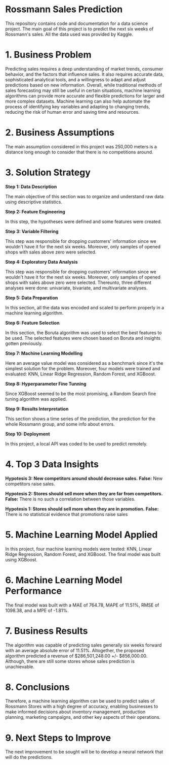 # Rossmann Sales Prediction

This repository contains code and documentation for a data science project. The main goal of this project is to predict the next six weeks of Rossmann's sales. All the data used was provided by Kaggle.

# 1. Business Problem

Predicting sales requires a deep understanding of market trends, consumer behavior, and the factors that influence sales. It also requires accurate data, sophisticated analytical tools, and a willingness to adapt and adjust predictions based on new information. Overall, while traditional methods of sales forecasting may still be useful in certain situations, machine learning algorithms can provide more accurate and flexible predictions for larger and more complex datasets. Machine learning can also help automate the process of identifying key variables and adapting to changing trends, reducing the risk of human error and saving time and resources.

# 2. Business Assumptions

The main assumption considered in this project was 250,000 meters is a distance long enough to consider that there is no competitions around.

# 3. Solution Strategy

**Step 1: Data Description**

The main objective of this section was to organize and understand raw data using descriptive statistics.

**Step 2: Feature Engineering**

In this step, the hypotheses were defined and some features were created.

**Step 3: Variable Filtering**

This step was responsible for dropping customers' information since we wouldn't have it for the next six weeks. Moreover, only samples of opened shops with sales above zero were selected.

**Step 4: Exploratory Data Analysis**

This step was responsible for dropping customers' information since we wouldn't have it for the next six weeks. Moreover, only samples of opened shops with sales above zero were selected. Thereunto, three different analyses were done: univariate, bivariate, and multivariate analyses.

**Step 5: Data Preparation**

In this section, all the data was encoded and scaled to perform properly in a machine learning algorithm.

**Step 6: Feature Selection**

In this section, the Boruta algorithm was used to select the best features to be used. The selected features were chosen based on Boruta and insights gotten previously.

**Step 7: Machine Learning Modelling**

Here an average value model was considered as a benchmark since it's the simplest solution for the problem. Moreover, four models were trained and evaluated: KNN, Linear Ridge Regression, Random Forest, and XGBoost.

**Step 8: Hyperparameter Fine Tunning**

Since XGBoost seemed to be the most promising, a Random Search fine tuning algorithm was applied.

**Step 9: Results Interpretation**

This section shows a time series of the prediction, the prediction for the whole Rossmann group, and some info about errors.

**Step 10: Deployment**

In this project, a local API was coded to be used to predict remotely.

# 4. Top 3 Data Insights

**Hypotesis 3: New competitors around should decrease sales.**
**False:** New competitors raise sales.

**Hypotesis 2: Stores should sell more when they are far from competitors.**
**False:** There is no such a correlation between those variables.

**Hypotesis 1: Stores should sell more when they are in promotion.**
**False:** There is no statistical evidence that promotions raise sales

# 5. Machine Learning Model Applied

In this project, four machine learning models were tested: KNN, Linear Ridge Regression, Random Forest, and XGBoost. The final model was built using XGBoost.

# 6. Machine Learning Model Performance

The final model was built with a MAE of 764.78, MAPE of 11.51%, RMSE of 1098.38, and a MPE of -1.81%.

# 7. Business Results

The algorithm was capable of predicting sales generally six weeks forward with an average absolute error of 11.51%. Altogether, the proposed algorithm predicted a revenue of $286,501,248.00 +/- $856,000.00. Although, there are still some stores whose sales prediction is unachievable.

# 8. Conclusions

Therefore, a machine learning algorithm can be used to predict sales of Rossmann Stores with a high degree of accuracy, enabling businesses to make informed decisions about inventory management, production planning, marketing campaigns, and other key aspects of their operations.

# 9. Next Steps to Improve

The next improvement to be sought will be to develop a neural network that will do the predictions.
